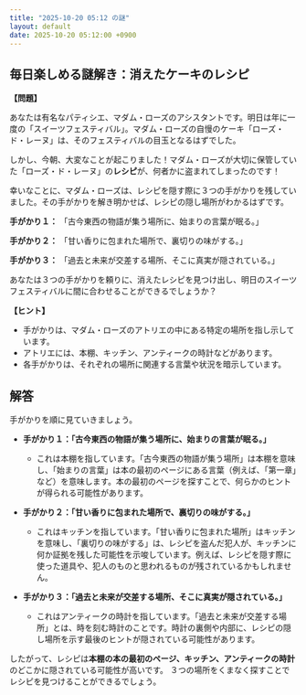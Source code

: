 ```yaml
---
title: "2025-10-20 05:12 の謎"
layout: default
date: 2025-10-20 05:12:00 +0900
---
```

## 毎日楽しめる謎解き：消えたケーキのレシピ

**【問題】**

あなたは有名なパティシエ、マダム・ローズのアシスタントです。明日は年に一度の「スイーツフェスティバル」。マダム・ローズの自慢のケーキ「ローズ・ド・レーヌ」は、そのフェスティバルの目玉となるはずでした。

しかし、今朝、大変なことが起こりました！マダム・ローズが大切に保管していた「ローズ・ド・レーヌ」の**レシピ**が、何者かに盗まれてしまったのです！

幸いなことに、マダム・ローズは、レシピを隠す際に３つの手がかりを残していました。その手がかりを解き明かせば、レシピの隠し場所がわかるはずです。

**手がかり１：**
「古今東西の物語が集う場所に、始まりの言葉が眠る。」

**手がかり２：**
「甘い香りに包まれた場所で、裏切りの味がする。」

**手がかり３：**
「過去と未来が交差する場所、そこに真実が隠されている。」

あなたは３つの手がかりを頼りに、消えたレシピを見つけ出し、明日のスイーツフェスティバルに間に合わせることができるでしょうか？

**【ヒント】**

*   手がかりは、マダム・ローズのアトリエの中にある特定の場所を指し示しています。
*   アトリエには、本棚、キッチン、アンティークの時計などがあります。
*   各手がかりは、それぞれの場所に関連する言葉や状況を暗示しています。

## 解答

手がかりを順に見ていきましょう。

*   **手がかり１：「古今東西の物語が集う場所に、始まりの言葉が眠る。」**
    *   これは本棚を指しています。「古今東西の物語が集う場所」は本棚を意味し、「始まりの言葉」は本の最初のページにある言葉（例えば、「第一章」など）を意味します。本の最初のページを探すことで、何らかのヒントが得られる可能性があります。

*   **手がかり２：「甘い香りに包まれた場所で、裏切りの味がする。」**
    *   これはキッチンを指しています。「甘い香りに包まれた場所」はキッチンを意味し、「裏切りの味がする」は、レシピを盗んだ犯人が、キッチンに何か証拠を残した可能性を示唆しています。例えば、レシピを隠す際に使った道具や、犯人のものと思われるものが残されているかもしれません。

*   **手がかり３：「過去と未来が交差する場所、そこに真実が隠されている。」**
    *   これはアンティークの時計を指しています。「過去と未来が交差する場所」とは、時を刻む時計のことです。時計の裏側や内部に、レシピの隠し場所を示す最後のヒントが隠されている可能性があります。

したがって、レシピは**本棚の本の最初のページ、キッチン、アンティークの時計**のどこかに隠されている可能性が高いです。
３つの場所をくまなく探すことでレシピを見つけることができるでしょう。
